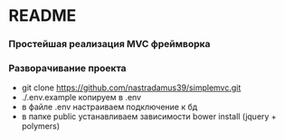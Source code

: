 # README #

### Простейшая реализация MVC фреймворка ###


### Разворачивание проекта ###

* git clone https://github.com/nastradamus39/simplemvc.git
* ./.env.example копируем в .env  
* в файле .env настраиваем подключение к бд
* в папке public устанавливаем зависимости bower install (jquery + polymers)